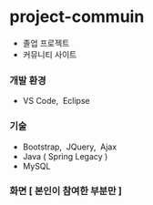 # project-commuin
* 졸업 프로젝트
* 커뮤니티 사이트

### 개발 환경
* VS Code,&nbsp; Eclipse

### 기술
* Bootstrap,&nbsp; JQuery,&nbsp; Ajax
* Java ( Spring Legacy )
* MySQL

### 화면 [ 본인이 참여한 부분만 ] 

